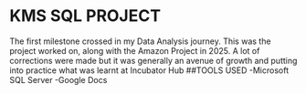 # KMS SQL PROJECT
The first milestone crossed in my Data Analysis journey. This was the project worked on, along with the Amazon Project in 2025. A lot of corrections were made but it was generally an avenue of growth and putting into practice what was learnt at Incubator Hub
##TOOLS USED
-Microsoft SQL Server
-Google Docs
